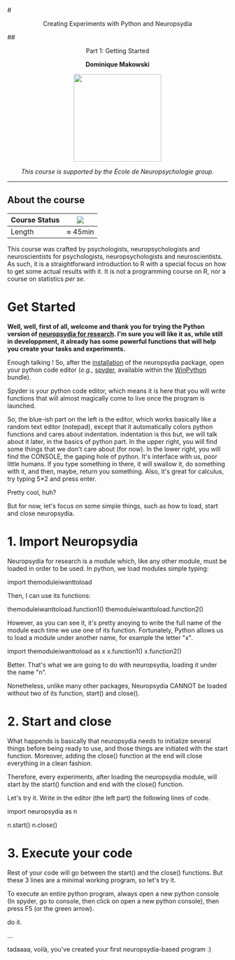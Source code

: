 #<p align="center">Creating Experiments with Python and Neuropsydia</p>
##<p align="center">Part 1: Getting Started</p>
**<p align="center">Dominique Makowski</p>**

<p align="center"><img src="https://biblineuropsy.files.wordpress.com/2016/08/n.png" width="200"></p>


*<p align="center">This course is supported by the École de Neuropsychologie group.</p>*

---

## About the course


| Course Status | ![](https://img.shields.io/badge/status-open-brightgreen.svg) |
|---------------|---|
| Length | ≈ 45min |


This course was crafted by psychologists, neuropsychologists and neuroscientists for psychologists, neuropsychologists and neuroscientists.
As such, it is a straightforward introduction to R with a special focus on how to get some actual results with it.
It is not a programming course on R, nor a course on statistics *per se*.
# Get Started

**Well, well, first of all, welcome and thank you for trying the Python version of [neuropsydia for research](https://github.com/neuropsychology/neuropsychology.R). I'm sure you will like it as, while still in developpment, it already has some powerful functions that will help you create your tasks and experiments.**
 
Enough talking ! So, after the [installation](https://github.com/neuropsychology/Neuropsydia.py#installation) of the neuropsydia package, open your python code editor (*e.g.,* [spyder](https://pythonhosted.org/spyder/installation.html), available within the [WinPython](https://winpython.github.io/) bundle).
 
Spyder is your python code editor, which means it is here that you will write functions that will almost magically come to live once the program is launched.
 
So, the blue-ish part on the left is the editor, which works basically like a random text editor (notepad), except that it automatically colors python functions and cares about indentation.
indentation
      is
            this
                    but,
we will talk about it later, in the basics of python part. In the upper right, you will find some things that we don't care about (for now). In the lower right, you will find the CONSOLE, the gaping hole of python. It's interface with us, poor little humans. If you type something in there, it will swallow it, do something with it, and then, maybe, return you something. Also, it's great for calculus, try typing 5*2 and press enter.
 
Pretty cool, huh?
 
But for now, let's focus on some simple things, such as how to load, start and close neuropsydia.
 
 
# 1. Import Neuropsydia
 
Neuropsydia for research is a module which, like any other module, must be loaded in order to be used. In python, we load modules simple typing:
 
import themoduleiwanttoload
 
Then, I can use its functions:
 
themoduleiwanttoload.function1()
themoduleiwanttoload.function2()
 
However, as you can see it, it's pretty anoying to write the full name of the module each time we use one of its function. Fortunately, Python allows us to load a module under another name, for example the letter "x".
 
import themoduleiwanttoload as x
x.function1()
x.function2()
 
Better. That's what we are going to do with neuropsydia, loading it under the name "n".
 
Nonetheless, unlike many other packages, Neuropsydia CANNOT be loaded without two of its function, start() and close().
 
 
 
# 2. Start and close
 
What happends is basically that neuropsydia needs to initialize several things before being ready to use, and those things are initiated with the start function. Moreover, adding the close() function at the end will close everything in a clean fashion. 
 
Therefore, every experiments, after loading the neuropsydia module, will start by the start() function and end with the close() function.
 
Let's try it. Write in the editor (the left part) the following lines of code.
 
import neuropsydia as n
 
n.start()
n.close()
 
 
 
# 3. Execute your code
 
Rest of your code will go between the start() and the close() functions. But these 3 lines are a minimal working program, so let's try it.
 
To execute an entire python program, always open a new python console (In spyder, go to console, then click on open a new python console), then press F5 (or the green arrow).
 
do it.
 
...
 
tadaaaa, voilà, you've created your first neuropsydia-based program :)
